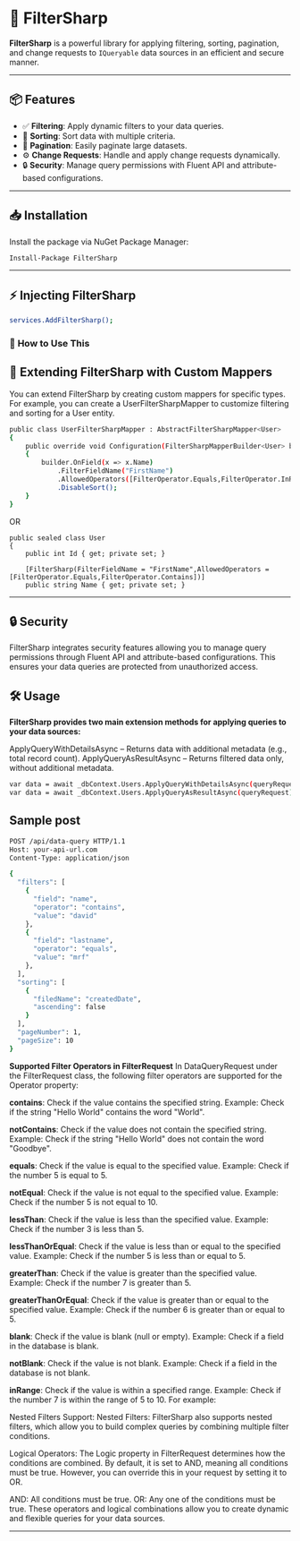 # 🚀 **FilterSharp**

**FilterSharp** is a powerful library for applying filtering, sorting, pagination, and change requests to `IQueryable` data sources in an efficient and secure manner.

---

## 📦 **Features**

- ✅ **Filtering**: Apply dynamic filters to your data queries.
- 🔄 **Sorting**: Sort data with multiple criteria.
- 📄 **Pagination**: Easily paginate large datasets.
- ⚙️ **Change Requests**: Handle and apply change requests dynamically.
- 🔒 **Security**: Manage query permissions with Fluent API and attribute-based configurations.

---

## 📥 **Installation**

Install the package via NuGet Package Manager:

```bash
Install-Package FilterSharp
```
---

##  ⚡ **Injecting FilterSharp** ##
```bash
services.AddFilterSharp();
```

### 🔹 **How to Use This**

## 🔄 Extending FilterSharp with Custom Mappers ##
You can extend FilterSharp by creating custom mappers for specific types. For example, you can create a UserFilterSharpMapper to customize filtering and sorting for a User entity.
```bash
public class UserFilterSharpMapper : AbstractFilterSharpMapper<User>
{
    public override void Configuration(FilterSharpMapperBuilder<User> builder)
    {
        builder.OnField(x => x.Name)
            .FilterFieldName("FirstName")
            .AllowedOperators([FilterOperator.Equals,FilterOperator.InRange])
            .DisableSort();
    }
}
```
OR

```code
public sealed class User
{
    public int Id { get; private set; }

    [FilterSharp(FilterFieldName = "FirstName",AllowedOperators = [FilterOperator.Equals,FilterOperator.Contains])]
    public string Name { get; private set; } 

```
---
## 🔒 **Security** ##

FilterSharp integrates security features allowing you to manage query permissions through Fluent API and attribute-based configurations. This ensures your data queries are protected from unauthorized access.

## 🛠️ **Usage** ##

**FilterSharp provides two main extension methods for applying queries to your data sources:**

ApplyQueryWithDetailsAsync – Returns data with additional metadata (e.g., total record count).
ApplyQueryAsResultAsync – Returns filtered data only, without additional metadata.

```bash
var data = await _dbContext.Users.ApplyQueryWithDetailsAsync(queryRequest); 
var data = await _dbContext.Users.ApplyQueryAsResultAsync(queryRequest);
```
 ## **Sample post** ##
```bash
POST /api/data-query HTTP/1.1
Host: your-api-url.com
Content-Type: application/json

{
  "filters": [
    {
      "field": "name",
      "operator": "contains",
      "value": "david"
    },
    {
      "field": "lastname",
      "operator": "equals",
      "value": "mrf"
    },
  ],
  "sorting": [
    {
      "filedName": "createdDate",
      "ascending": false
    }
  ],
  "pageNumber": 1,
  "pageSize": 10
}
```

**Supported Filter Operators in FilterRequest**
In DataQueryRequest under the FilterRequest class, the following filter operators are supported for the Operator property:

**contains**: Check if the value contains the specified string.
Example: Check if the string "Hello World" contains the word "World".

**notContains**: Check if the value does not contain the specified string.
Example: Check if the string "Hello World" does not contain the word "Goodbye".

**equals**: Check if the value is equal to the specified value.
Example: Check if the number 5 is equal to 5.

**notEqual**: Check if the value is not equal to the specified value.
Example: Check if the number 5 is not equal to 10.

**lessThan**: Check if the value is less than the specified value.
Example: Check if the number 3 is less than 5.

**lessThanOrEqual**: Check if the value is less than or equal to the specified value.
Example: Check if the number 5 is less than or equal to 5.

**greaterThan**: Check if the value is greater than the specified value.
Example: Check if the number 7 is greater than 5.

**greaterThanOrEqual**: Check if the value is greater than or equal to the specified value.
Example: Check if the number 6 is greater than or equal to 5.

**blank**: Check if the value is blank (null or empty).
Example: Check if a field in the database is blank.

**notBlank**: Check if the value is not blank.
Example: Check if a field in the database is not blank.

**inRange**: Check if the value is within a specified range.
Example: Check if the number 7 is within the range of 5 to 10.
For example:

Nested Filters Support:
Nested Filters: FilterSharp also supports nested filters, which allow you to build complex queries by combining multiple filter conditions.

Logical Operators:
The Logic property in FilterRequest determines how the conditions are combined. By default, it is set to AND, meaning all conditions must be true. However, you can override this in your request by setting it to OR.

AND: All conditions must be true.
OR: Any one of the conditions must be true.
These operators and logical combinations allow you to create dynamic and flexible queries for your data sources.

---




